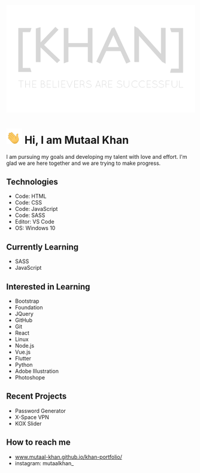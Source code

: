 <!--  Bismallah -->
<!--
    [KHAN] header title - ([KHAN]-poster png)
    A transparent banner - position is center
    Link to: Portfolio
-->
[<p align="center"><img alt="[KHAN] Header png" width="auto" src="https://github.com/Mutaal-Khan/Mutaal-Khan/blob/main/src/readme_header.png" /></p>](https://www.mutaal-khan.github.io/khan-portfolio/)
<!--
    Introduction
    Waving hand transparent emoji - hi - name
    Short paragraph.
-->
# <img alt="[KHAN] Header png" width="42px" src="https://github.com/Mutaal-Khan/Mutaal-Khan/blob/main/src/hi.gif" /> Hi, I am Mutaal Khan
I am pursuing my goals and developing my talent with love and effort.
I'm glad we are here together and we are trying to make progress.

<!--
    ------------------------------
    Section: Technologies & Tools
    ------------------------------
-->
## Technologies
- Code: HTML
- Code: CSS
- Code: JavaScript
- Code: SASS
- Editor: VS Code
- OS: Windows 10

<!--
    ----------------------------
    Section: Currently Learning
    ----------------------------
-->

## Currently Learning
- SASS
- JavaScript

<!--
    -----------------------
    Section: Interested in
    -----------------------
-->
## Interested in Learning
- Bootstrap
- Foundation
- JQuery
- GitHub
- Git
- React
- Linux
- Node.js
- Vue.js
- Flutter
- Python
- Adobe Illustration
- Photoshope

<!--
    -------------------------
    Section: Recent Projects
    -------------------------
-->
## Recent Projects
- Password Generator
- X-Space VPN
- KOX Slider

<!--
    -------------------------
    Section: How to reach me
    -------------------------
-->
## How to reach me
- www.mutaal-khan.github.io/khan-portfolio/
- instagram: mutaalkhan_
<!---

- 👋 Hi, I’m @Mutaal-Khan
- 👀 I’m interested in ...
- 🌱 I’m currently learning ...
- 💞️ I’m looking to collaborate on ...
- 📫 How to reach me ...


Mutaal-Khan/Mutaal-Khan is a ✨ special ✨ repository because its `README.md` (this file) appears on your GitHub profile.
You can click the Preview link to take a look at your changes.
--->
